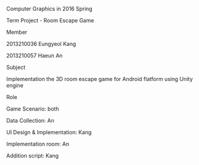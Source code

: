 Computer Graphics in 2016 Spring

Term Project - Room Escape Game



Member

2013210036 Eungyeol Kang

2013210057 Haeun An



Subject

Implementation the 3D room escape game for Android flatform using Unity engine



Role

Game Scenario: both

Data Collection: An

UI Design & Implementation: Kang

Implementation room: An

Addition script: Kang